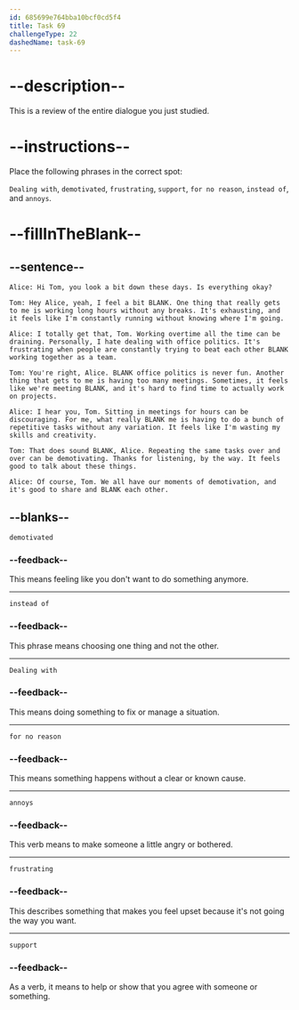 ```yaml
---
id: 685699e764bba10bcf0cd5f4
title: Task 69
challengeType: 22
dashedName: task-69
---
```


<!-- REVIEW -->

# --description--

This is a review of the entire dialogue you just studied.

# --instructions--

Place the following phrases in the correct spot:

`Dealing with`, `demotivated`, `frustrating`, `support`, `for no reason`, `instead of`, and `annoys`.

# --fillInTheBlank--

## --sentence--

`Alice: Hi Tom, you look a bit down these days. Is everything okay?`

`Tom: Hey Alice, yeah, I feel a bit BLANK. One thing that really gets to me is working long hours without any breaks. It's exhausting, and it feels like I'm constantly running without knowing where I'm going.`

`Alice: I totally get that, Tom. Working overtime all the time can be draining. Personally, I hate dealing with office politics. It's frustrating when people are constantly trying to beat each other BLANK working together as a team.`

`Tom: You're right, Alice. BLANK office politics is never fun. Another thing that gets to me is having too many meetings. Sometimes, it feels like we're meeting BLANK, and it's hard to find time to actually work on projects.`

`Alice: I hear you, Tom. Sitting in meetings for hours can be discouraging. For me, what really BLANK me is having to do a bunch of repetitive tasks without any variation. It feels like I'm wasting my skills and creativity.`

`Tom: That does sound BLANK, Alice. Repeating the same tasks over and over can be demotivating. Thanks for listening, by the way. It feels good to talk about these things.`

`Alice: Of course, Tom. We all have our moments of demotivation, and it's good to share and BLANK each other.`

## --blanks--

`demotivated`

### --feedback--

This means feeling like you don't want to do something anymore.

---

`instead of`

### --feedback--

This phrase means choosing one thing and not the other.

---

`Dealing with`

### --feedback--

This means doing something to fix or manage a situation.

---

`for no reason`

### --feedback--

This means something happens without a clear or known cause.

---

`annoys`

### --feedback--

This verb means to make someone a little angry or bothered.

---

`frustrating`

### --feedback--

This describes something that makes you feel upset because it's not going the way you want.

---

`support`

### --feedback--

As a verb, it means to help or show that you agree with someone or something.
